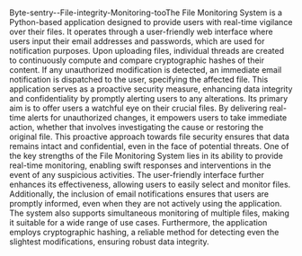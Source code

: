 #
Byte-sentry--File-integrity-Monitoring-tooThe File Monitoring System is a Python-based application designed to provide users with 
real-time vigilance over their files. It operates through a user-friendly web interface where 
users input their email addresses and passwords, which are used for notification purposes. 
Upon uploading files, individual threads are created to continuously compute and compare 
cryptographic hashes of their content. If any unauthorized modification is detected, an 
immediate email notification is dispatched to the user, specifying the affected file.
This application serves as a proactive security measure, enhancing data integrity and 
confidentiality by promptly alerting users to any alterations. Its primary aim is to offer users a 
watchful eye on their crucial files. By delivering real-time alerts for unauthorized changes, it 
empowers users to take immediate action, whether that involves investigating the cause or 
restoring the original file. This proactive approach towards file security ensures that data 
remains intact and confidential, even in the face of potential threats.
One of the key strengths of the File Monitoring System lies in its ability to provide real-time 
monitoring, enabling swift responses and interventions in the event of any suspicious 
activities. The user-friendly interface further enhances its effectiveness, allowing users to 
easily select and monitor files. Additionally, the inclusion of email notifications ensures that 
users are promptly informed, even when they are not actively using the application. The 
system also supports simultaneous monitoring of multiple files, making it suitable for a wide 
range of use cases. Furthermore, the application employs cryptographic hashing, a reliable 
method for detecting even the slightest modifications, ensuring robust data integrity.
